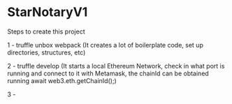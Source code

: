 # StarNotaryV1

Steps to create this project

1 - truffle unbox webpack (It creates a lot of boilerplate code, set up directories, structures, etc)

2 - truffle develop (It starts a local Ethereum Network, check in what port is running and connect to it with Metamask, the chainId can be obtained running await web3.eth.getChainId();)

3 - 